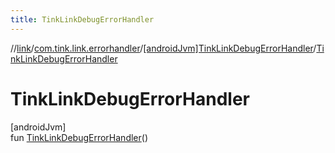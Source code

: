 ```yaml
---
title: TinkLinkDebugErrorHandler
---
```

//[link](../../../index.html)/[com.tink.link.errorhandler](../index.html)/[[androidJvm]TinkLinkDebugErrorHandler](index.html)/[TinkLinkDebugErrorHandler](-tink-link-debug-error-handler.html)



# TinkLinkDebugErrorHandler



[androidJvm]\
fun [TinkLinkDebugErrorHandler](-tink-link-debug-error-handler.html)()




